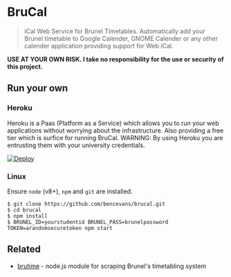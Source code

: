 # BruCal

> iCal Web Service for Brunel Timetables. Automatically add your Brunel timetable to Google Calender, GNOME Calender or any other calender application providing support for Web iCal.

**USE AT YOUR OWN RISK. I take no responsibility for the use or security of this project.**

## Run your own

### Heroku

Heroku is a Paas (Platform as a Service) which allows you to run your web applications without worrying about the infrastructure. Also providing a free tier which is surfice for running BruCal. WARNING: By using Heroku you are entrusting them with your university credentials.

[![Deploy](https://www.herokucdn.com/deploy/button.png)](https://heroku.com/deploy)

### Linux

Ensure `node` (v8+), `npm` and `git` are installed.

    $ git clone https://github.com/bencevans/brucal.git
    $ cd brucal
    $ npm install
    $ BRUNEL_ID=yourstudentid BRUNEL_PASS=brunelpassword TOKEN=arandomsecuretoken npm start

## Related

* [brutime](https://github.com/bencevans/brutime) - node.js module for scraping Brunel's timetabling system
